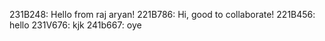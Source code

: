 231B248: Hello from raj aryan!
221B786: Hi, good to collaborate!
221B456: hello
231V676: kjk
241b667: oye

